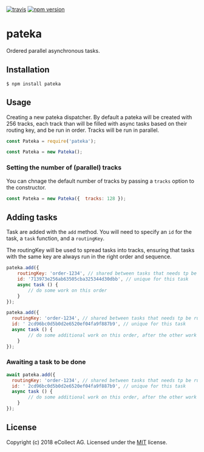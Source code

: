 [![travis](https://travis-ci.com/eCollect/pateka.svg?branch=master)](https://travis-ci.com/eCollect/pateka) [![npm version](https://badge.fury.io/js/pateka.svg)](https://www.npmjs.com/package/pateka)

# pateka

Ordered parallel asynchronous tasks.


## Installation

```shell
$ npm install pateka
```

## Usage


Creating a new pateka dispatcher. By default a pateka will be created with 256 tracks, each track than will be filled with async tasks based on their routing key, and be run in order. Tracks will be run in parallel.

```javascript
const Pateka = require('pateka');

const Pateka = new Pateka();
```

### Setting the number of (parallel) tracks

You can chnage the default number of tracks by passing a `tracks` option to the constructor.

```javascript
const Pateka = new Pateka({  tracks: 128 });
```


## Adding tasks

Task are added with the `add` method. You will need to specify an `id` for the task, a `task` function, and a `routingKey`.

The routingKey will be used to spread tasks into tracks, ensuring that tasks with the same key are always run in the right order and sequence.

```javascript
pateka.add({
	routingKey: 'order-1234', // shared between tasks that needs tp be run in sequence
	id: '713973e256ab63505cba325344d30dbb', // unique for this task
	async task () {
		// do some work on this order
	}
});

pateka.add({
  routingKey: 'order-1234', // shared between tasks that needs tp be run in sequence
  id: ' 2cd96bc0d5b0d2e6520ef04fa9f887b9', // unique for this task
  async task () {
		// do some additional work on this order, after the other work has fhinished
	}
});
```

### Awaiting a task to be done

```javascript
await pateka.add({
  routingKey: 'order-1234', // shared between tasks that needs tp be run in sequence
  id: ' 2cd96bc0d5b0d2e6520ef04fa9f887b9', // unique for this task
  async task () {
		// do some additional work on this order, after the other work has fhinished
	}
});
```

## License

Copyright (c) 2018 eCollect AG.
Licensed under the [MIT](LICENSE) license.
